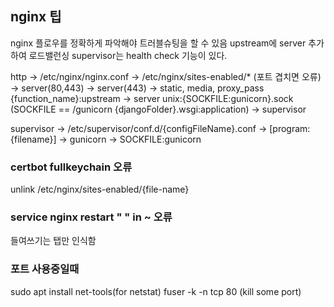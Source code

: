 ## nginx 팁

nginx 플로우를 정확하게 파악해야 트러블슈팅을 할 수 있음
upstream에 server 추가하여 로드밸런싱
supervisor는 health check 기능이 있다.

http -> /etc/nginx/nginx.conf -> /etc/nginx/sites-enabled/* (포트 겹치면 오류) -> server(80,443) -> server(443) -> static, media, proxy_pass {function_name}:upstream -> server unix:{SOCKFILE:gunicorn}.sock (SOCKFILE == /gunicorn {djangoFolder}.wsgi:application) -> supervisor

supervisor -> /etc/supervisor/conf.d/{configFileName}.conf -> [program:{filename}] -> gunicorn -> SOCKFILE:gunicorn

### certbot fullkeychain 오류

unlink /etc/nginx/sites-enabled/{file-name}

### service nginx restart " " in ~ 오류

들여쓰기는 탭만 인식함

### 포트 사용중일때

sudo apt install net-tools(for netstat)
fuser -k -n tcp 80 (kill some port)